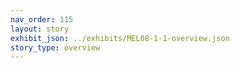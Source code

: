 ```yaml
---
nav_order: 115
layout: story
exhibit_json: ../exhibits/MEL08-1-1-overview.json
story_type: overview
---
```

